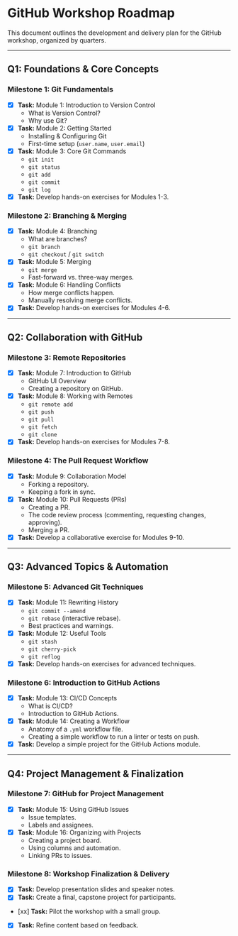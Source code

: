 # GitHub Workshop Roadmap

This document outlines the development and delivery plan for the GitHub workshop, organized by quarters.

---

## Q1: Foundations & Core Concepts

### Milestone 1: Git Fundamentals
- [x] **Task:** Module 1: Introduction to Version Control
  - What is Version Control?
  - Why use Git?
- [x] **Task:** Module 2: Getting Started
  - Installing & Configuring Git
  - First-time setup (`user.name`, `user.email`)
- [x] **Task:** Module 3: Core Git Commands
  - `git init`
  - `git status`
  - `git add`
  - `git commit`
  - `git log`
- [x] **Task:** Develop hands-on exercises for Modules 1-3.

### Milestone 2: Branching & Merging
- [x] **Task:** Module 4: Branching
  - What are branches?
  - `git branch`
  - `git checkout` / `git switch`
- [x] **Task:** Module 5: Merging
  - `git merge`
  - Fast-forward vs. three-way merges.
- [x] **Task:** Module 6: Handling Conflicts
  - How merge conflicts happen.
  - Manually resolving merge conflicts.
- [x] **Task:** Develop hands-on exercises for Modules 4-6.

---

## Q2: Collaboration with GitHub

### Milestone 3: Remote Repositories
- [x] **Task:** Module 7: Introduction to GitHub
  - GitHub UI Overview
  - Creating a repository on GitHub.
- [x] **Task:** Module 8: Working with Remotes
  - `git remote add`
  - `git push`
  - `git pull`
  - `git fetch`
  - `git clone`
- [x] **Task:** Develop hands-on exercises for Modules 7-8.

### Milestone 4: The Pull Request Workflow
- [x] **Task:** Module 9: Collaboration Model
  - Forking a repository.
  - Keeping a fork in sync.
- [x] **Task:** Module 10: Pull Requests (PRs)
  - Creating a PR.
  - The code review process (commenting, requesting changes, approving).
  - Merging a PR.
- [x] **Task:** Develop a collaborative exercise for Modules 9-10.

---

## Q3: Advanced Topics & Automation

### Milestone 5: Advanced Git Techniques
- [x] **Task:** Module 11: Rewriting History
  - `git commit --amend`
  - `git rebase` (interactive rebase).
  - Best practices and warnings.
- [x] **Task:** Module 12: Useful Tools
  - `git stash`
  - `git cherry-pick`
  - `git reflog`
- [x] **Task:** Develop hands-on exercises for advanced techniques.

### Milestone 6: Introduction to GitHub Actions
- [x] **Task:** Module 13: CI/CD Concepts
  - What is CI/CD?
  - Introduction to GitHub Actions.
- [x] **Task:** Module 14: Creating a Workflow
  - Anatomy of a `.yml` workflow file.
  - Creating a simple workflow to run a linter or tests on push.
- [x] **Task:** Develop a simple project for the GitHub Actions module.

---

## Q4: Project Management & Finalization

### Milestone 7: GitHub for Project Management
- [x] **Task:** Module 15: Using GitHub Issues
  - Issue templates.
  - Labels and assignees.
- [x] **Task:** Module 16: Organizing with Projects
  - Creating a project board.
  - Using columns and automation.
  - Linking PRs to issues.

### Milestone 8: Workshop Finalization & Delivery
- [x] **Task:** Develop presentation slides and speaker notes.
- [x] **Task:** Create a final, capstone project for participants.
- [xx] **Task:** Pilot the workshop with a small group.
- [x] **Task:** Refine content based on feedback.
